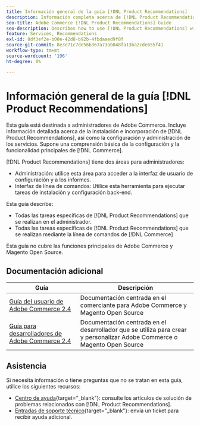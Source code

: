 ```yaml
---
title: Información general de la guía [!DNL Product Recommendations]
description: Información completa acerca de [!DNL Product Recommendations] para administradores de Adobe Commerce, incluida la instalación e incorporación
seo-title: Adobe Commerce [!DNL Product Recommendations] Guide
seo-description: Describes how to use [!DNL Product Recommendations] with Adobe Commerce.
feature: Services, Recommendations
exl-id: 8df3ef2e-b00e-42d8-b92b-4fbdaaed9f8f
source-git-commit: 8e3e71c7de56b367a73ab048fa13ba2cdeb55f41
workflow-type: tm+mt
source-wordcount: '196'
ht-degree: 0%

---
```


# Información general de la guía [!DNL Product Recommendations]

Esta guía está destinada a administradores de Adobe Commerce. Incluye información detallada acerca de la instalación e incorporación de [!DNL Product Recommendations], así como la configuración y administración de los servicios. Supone una comprensión básica de la configuración y la funcionalidad principales de [!DNL Commerce].

[!DNL Product Recommendations] tiene dos áreas para administradores:

* Administración: utilice esta área para acceder a la interfaz de usuario de configuración y a los informes.
* Interfaz de línea de comandos: Utilice esta herramienta para ejecutar tareas de instalación y configuración back-end.

Esta guía describe:

* Todas las tareas específicas de [!DNL Product Recommendations] que se realizan en el administrador.
* Todas las tareas específicas de [!DNL Product Recommendations] que se realizan mediante la línea de comandos de [!DNL Commerce]

Esta guía no cubre las funciones principales de Adobe Commerce y Magento Open Source.

## Documentación adicional

| Guía | Descripción |
|------ | ----------- |
| [Guía del usuario de Adobe Commerce 2.4](https://experienceleague.adobe.com/docs/commerce.html?lang=es) | Documentación centrada en el comerciante para Adobe Commerce y Magento Open Source |
| [Guía para desarrolladores de Adobe Commerce 2.4](https://developer.adobe.com/commerce/docs) | Documentación centrada en el desarrollador que se utiliza para crear y personalizar Adobe Commerce o Magento Open Source |

## Asistencia

Si necesita información o tiene preguntas que no se tratan en esta guía, utilice los siguientes recursos:

* [Centro de ayuda](https://experienceleague.adobe.com/docs/commerce-knowledge-base/kb/help-center-guide/magento-help-center-user-guide.html?lang=es#submit-tickets){target="_blank"}: consulte los artículos de solución de problemas relacionados con [!DNL Product Recommendations].
* [Entradas de soporte técnico](https://experienceleague.adobe.com/docs/commerce-knowledge-base/kb/help-center-guide/magento-help-center-user-guide.html?lang=es#submit-ticket){target="_blank"}: envía un ticket para recibir ayuda adicional.
